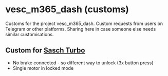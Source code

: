# vesc_m365_dash (customs)

Customs for the project vesc_m365_dash. Custom requests from users on Telegram or other platforms.
Sharing here in case someone else needs similar customisations.

## Custom for [Sasch Turbo](https://github.com/m365fw/vesc_m365_dash/blob/main/customs/sasch_turbo_awd.lisp)
- No brake connected - so different way to unlock (3x button press)
- Single motor in locked mode